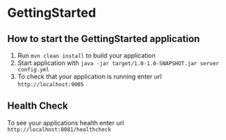 # GettingStarted

How to start the GettingStarted application
---

1. Run `mvn clean install` to build your application
1. Start application with `java -jar target/1.0-1.0-SNAPSHOT.jar server config.yml`
1. To check that your application is running enter url `http://localhost:9005`

Health Check
---

To see your applications health enter url `http://localhost:8081/healthcheck`
